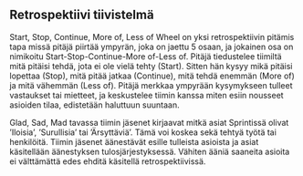 ## Retrospektiivi tiivistelmä

Start, Stop, Continue, More of, Less of Wheel on yksi retrospektiivin pitämis tapa missä pitäjä piirtää ympyrän, joka on jaettu 5 osaan, ja jokainen osa on nimikoitu Start-Stop-Continue-More of-Less of.
Pitäjä tiedustelee tiimiltä mitä pitäisi tehdä, jota ei ole vielä tehty (Start). Sitten hän kysyy mikä pitäisi lopettaa (Stop), mitä pitää jatkaa (Continue), mitä tehdä enemmän (More of) ja mitä vähemmän (Less of). 
Pitäjä merkkaa ympyrään kysymykseen tulleet vastaukset tai mietteet, ja keskustelee tiimin kanssa miten esiin nousseet asioiden tilaa, edistetään haluttuun suuntaan.

Glad, Sad, Mad tavassa tiimin jäsenet kirjaavat mitkä asiat Sprintissä olivat ’Iloisia’, ’Surullisia’ tai ’Ärsyttäviä’. Tämä voi koskea sekä tehtyä työtä tai henkilöitä. Tiimin jäsenet äänestävät esille tulleista asioista ja asiat käsitellään äänestyksen tulosjärjestyksessä. Vähiten ääniä saaneita asioita ei välttämättä edes ehditä käsitellä retrospektiivissä.
